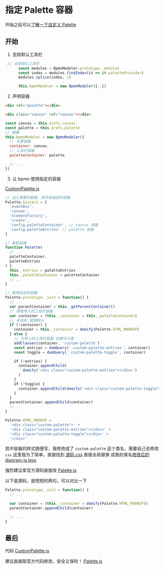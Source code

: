 # 指定 Palette 容器

开始之前可以[了解一下自定义 Palette](./customPalette.md)

## 开始

1. 去除默认工具栏

```js
 // 去除默认工具栏
      const modules = BpmnModeler.prototype._modules
      const index = modules.findIndex(it => it.paletteProvider)
      modules.splice(index, 1)

      this.bpmnModeler = new BpmnModeler({..})
```

2. 声明容器

```html
<div ref="palette"></div>

<div class="canvas" ref="canvas"></div>
```

```js
const canvas = this.$refs.canvas
const palette = this.$refs.palette
// 建模
this.bpmnModeler = new BpmnModeler({
  // 主要容器
  container: canvas,
  // 工具栏容器
  paletteContainer: palette

  // ...
})
```

3. 让 bpmn 使用指定的容器

[CustomPalette.js](https://github.com/PL-FE/bpmn-doc/blob/dev/src/views/bpmn/customBpmn/palette/CustomPalette.js)

```js
// 注入需要的数据，其中有指定的容器
Palette.$inject = [
  'eventBus',
  'canvas',
  'elementFactory',
  'create',
  'config.paletteContainer', // canvas 容器
  'config.paletteEntries' // palette 容器
]

// 拿到容器
function Palette(
  // ...
  paletteContainer,
  paletteEntries
) {
  this._entries = paletteEntries
  this._paletteContainer = paletteContainer
  // ..
}

// 使用指定的容器
Palette.prototype._init = function() {
  // ...
  var parentContainer = this._getParentContainer()
  // 获取传入的工具栏容器
  var container = (this._container = this._paletteContainer)
  // 未找到 使用默认
  if (!container) {
    container = this._container = domify(Palette.HTML_MARKUP)
  } else {
    // 为传入的工具栏容器 创建子元素
    addClasses(container, 'custom-palette')
    const entries = domQuery('.custom-palette-entries', container)
    const toggle = domQuery('.custom-palette-toggle', container)

    if (!entries) {
      container.appendChild(
        domify('<div class="custom-palette-entries"></div>')
      )
    }
    if (!toggle) {
      container.appendChild(domify('<div class="custom-palette-toggle"></div>'))
    }
  }
  parentContainer.appendChild(container)
  // ...
}

Palette.HTML_MARKUP =
  '<div class="custom-palette">' +
  '<div class="custom-palette-entries"></div>' +
  '<div class="custom-palette-toggle"></div>' +
  '</div>'
```

其中容器的样式随便写，我修改成了 `custom-palette` 这个类名，需要自己去修改 `css`
这里我为了简单，直接找到 [源码 css](https://github.com/bpmn-io/diagram-js/blob/develop/assets/diagram-js.css) 直接全局替换 成我的类名[修改后的 diagram-js.less](https://github.com/PL-FE/bpmn-doc/blob/dev/src/assets/css/diagram-js.less)

强烈建议拿官方源码直接改 [Palette.js](https://github.com/bpmn-io/diagram-js/blob/develop/lib/features/palette/Palette.js)

以下是源码，是短短的两句，可以对比一下

```js
Palette.prototype._init = function() {
  // ...

  var container = (this._container = domify(Palette.HTML_MARKUP))
  parentContainer.appendChild(container)

  // ...
}
```

## 最后

代码 [CustomPalette.js](https://github.com/PL-FE/bpmn-doc/blob/dev/src/views/bpmn/customBpmn/palette/CustomPalette.js)

建议直接取官方代码修改，安全又保险！:[Palette.js](https://github.com/bpmn-io/diagram-js/blob/develop/lib/features/palette/Palette.js)
